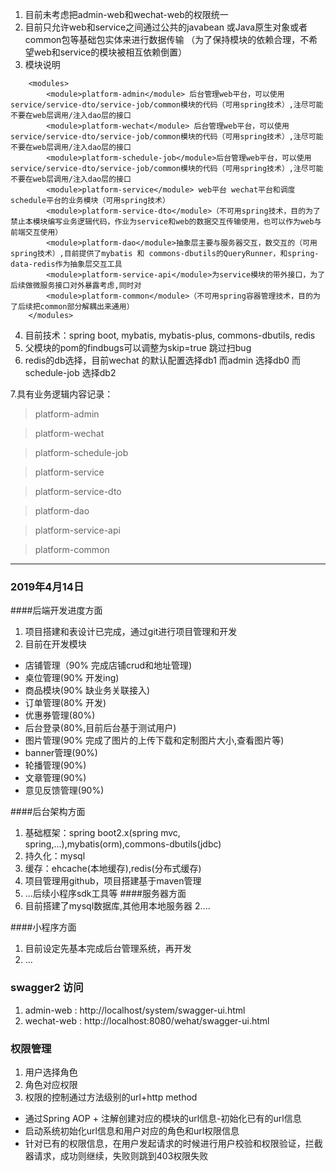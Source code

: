 1. 目前未考虑把admin-web和wechat-web的权限统一
2. 目前只允许web和service之间通过公共的javabean 或Java原生对象或者common包等基础包实体来进行数据传输
（为了保持模块的依赖合理，不希望web和service的模块被相互依赖倒置）
3. 模块说明
```
    <modules>
        <module>platform-admin</module> 后台管理web平台，可以使用service/service-dto/service-job/common模块的代码（可用spring技术）,注尽可能不要在web层调用/注入dao层的接口
        <module>platform-wechat</module> 后台管理web平台，可以使用service/service-dto/service-job/common模块的代码（可用spring技术）,注尽可能不要在web层调用/注入dao层的接口
        <module>platform-schedule-job</module>后台管理web平台，可以使用service/service-dto/service-job/common模块的代码（可用spring技术）,注尽可能不要在web层调用/注入dao层的接口
        <module>platform-service</module> web平台 wechat平台和调度schedule平台的业务模块（可用spring技术）
        <module>platform-service-dto</module>（不可用spring技术，目的为了禁止本模块编写业务逻辑代码，作业为service和web的数据交互传输使用，也可以作为web与前端交互使用） 
        <module>platform-dao</module>抽象层主要与服务器交互，数交互的（可用spring技术）,目前提供了mybatis 和 commons-dbutils的QueryRunner，和spring-data-redis作为抽象层交互工具
        <module>platform-service-api</module>为service模块的带外接口，为了后续做微服务接口对外暴露考虑,同时对
        <module>platform-common</module>（不可用spring容器管理技术，目的为了后续把common部分解耦出来通用）
    </modules>
 ```
4. 目前技术：spring boot, mybatis, mybatis-plus, commons-dbutils, redis
5. 父模块的pom的findbugs可以调整为skip=true 跳过扫bug
6. redis的db选择，目前wechat 的默认配置选择db1 而admin 选择db0 而schedule-job 选择db2

7.具有业务逻辑内容记录：
> platform-admin

> platform-wechat

> platform-schedule-job

> platform-service

> platform-service-dto

> platform-dao

> platform-service-api

> platform-common

***
### 2019年4月14日
####后端开发进度方面
1. 项目搭建和表设计已完成，通过git进行项目管理和开发
2. 目前在开发模块
 - 店铺管理（90% 完成店铺crud和地址管理)
 - 桌位管理(90% 开发ing)
 - 商品模块(90% 缺业务关联接入)
 - 订单管理(80% 开发)
 - 优惠券管理(80%)
 - 后台登录(80%,目前后台基于测试用户)
 - 图片管理(90% 完成了图片的上传下载和定制图片大小,查看图片等)
 - banner管理(90%)
 - 轮播管理(90%)
 - 文章管理(90%)
 - 意见反馈管理(90%)

####后台架构方面
1. 基础框架：spring boot2.x(spring mvc, spring,...),mybatis(orm),commons-dbutils(jdbc)
2. 持久化：mysql
3. 缓存：ehcache(本地缓存),redis(分布式缓存)
4. 项目管理用github，项目搭建基于maven管理
5. ...后续小程序sdk工具等
####服务器方面
1. 目前搭建了mysql数据库,其他用本地服务器
2....

####小程序方面
1. 目前设定先基本完成后台管理系统，再开发
2. ...

### swagger2 访问 
 1. admin-web : http://localhost/system/swagger-ui.html
 2. wechat-web : http://localhost:8080/wehat/swagger-ui.html
 
### 权限管理
1. 用户选择角色
2. 角色对应权限
3. 权限的控制通过方法级别的url+http method
 * 通过Spring AOP + 注解创建对应的模块的url信息-初始化已有的url信息
 * 启动系统初始化url信息和用户对应的角色和url权限信息
 * 针对已有的权限信息，在用户发起请求的时候进行用户校验和权限验证，拦截器请求，成功则继续，失败则跳到403权限失败